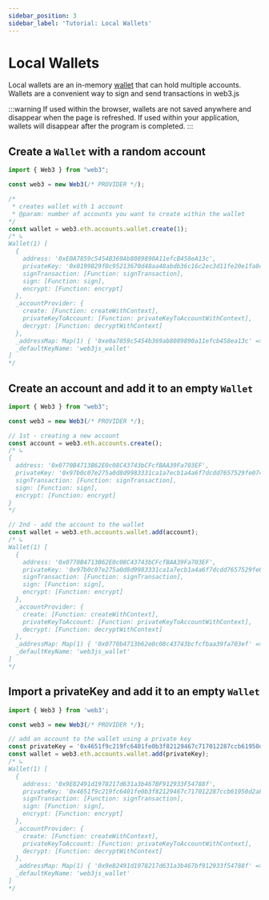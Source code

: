 ```yaml
---
sidebar_position: 3
sidebar_label: 'Tutorial: Local Wallets'
---
```


# Local Wallets

Local wallets are an in-memory [wallet](/api/web3-eth-accounts/class/Wallet/) that can hold multiple accounts.
Wallets are a convenient way to sign and send transactions in web3.js

:::warning
If used within the browser, wallets are not saved anywhere and disappear when the page is refreshed.
If used within your application, wallets will disappear after the program is completed.
:::

## Create a `Wallet` with a random account

```ts title= Create Wallet with random account
import { Web3 } from "web3";

const web3 = new Web3(/* PROVIDER */);

/*
 * creates wallet with 1 account
 * @param: number of accounts you want to create within the wallet
*/
const wallet = web3.eth.accounts.wallet.create(1); 
/* ↳
Wallet(1) [
  {
    address: '0xE0A7859c5454B369Ab8089890A11efcB458eA13c',
    privateKey: '0x0199829f0c95213670d48aa48abdb36c16c2ec3d11fe20e1fa8c0270ffb64110',
    signTransaction: [Function: signTransaction],
    sign: [Function: sign],
    encrypt: [Function: encrypt]
  },
  _accountProvider: {
    create: [Function: createWithContext],
    privateKeyToAccount: [Function: privateKeyToAccountWithContext],
    decrypt: [Function: decryptWithContext]
  },
  _addressMap: Map(1) { '0xe0a7859c5454b369ab8089890a11efcb458ea13c' => 0 },
  _defaultKeyName: 'web3js_wallet'
]
*/
```

## Create an account and add it to an empty `Wallet`

```ts title='Creating an Account and add it to a Wallet'
import { Web3 } from "web3";

const web3 = new Web3(/* PROVIDER */);

// 1st - creating a new account
const account = web3.eth.accounts.create();
/* ↳
{
  address: '0x0770B4713B62E0c08C43743bCFcfBAA39Fa703EF',
  privateKey: '0x97b0c07e275a0d8d9983331ca1a7ecb1a4a6f7dcdd7657529fe07446fa4dfe23',
  signTransaction: [Function: signTransaction],
  sign: [Function: sign],
  encrypt: [Function: encrypt]
}
*/

// 2nd - add the account to the wallet
const wallet = web3.eth.accounts.wallet.add(account);
/* ↳
Wallet(1) [
  {
    address: '0x0770B4713B62E0c08C43743bCFcfBAA39Fa703EF',
    privateKey: '0x97b0c07e275a0d8d9983331ca1a7ecb1a4a6f7dcdd7657529fe07446fa4dfe23',
    signTransaction: [Function: signTransaction],
    sign: [Function: sign],
    encrypt: [Function: encrypt]
  },
  _accountProvider: {
    create: [Function: createWithContext],
    privateKeyToAccount: [Function: privateKeyToAccountWithContext],
    decrypt: [Function: decryptWithContext]
  },
  _addressMap: Map(1) { '0x0770b4713b62e0c08c43743bcfcfbaa39fa703ef' => 0 },
  _defaultKeyName: 'web3js_wallet'
]
*/
```

## Import a privateKey and add it to an empty `Wallet`

```ts title='Creating a wallet and adding an account with a private key'
import { Web3 } from 'web3';

const web3 = new Web3(/* PROVIDER */);

// add an account to the wallet using a private key
const privateKey = '0x4651f9c219fc6401fe0b3f82129467c717012287ccb61950d2a8ede0687857ba'
const wallet = web3.eth.accounts.wallet.add(privateKey);
/* ↳
Wallet(1) [
  {
    address: '0x9E82491d1978217d631a3b467BF912933F54788f',
    privateKey: '0x4651f9c219fc6401fe0b3f82129467c717012287ccb61950d2a8ede0687857ba',
    signTransaction: [Function: signTransaction],
    sign: [Function: sign],
    encrypt: [Function: encrypt]
  },
  _accountProvider: {
    create: [Function: createWithContext],
    privateKeyToAccount: [Function: privateKeyToAccountWithContext],
    decrypt: [Function: decryptWithContext]
  },
  _addressMap: Map(1) { '0x9e82491d1978217d631a3b467bf912933f54788f' => 0 },
  _defaultKeyName: 'web3js_wallet'
]
*/
```

